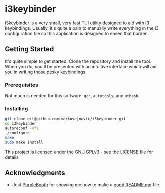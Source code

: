 # i3keybinder
i3keybinder is a very small, very fast TUI utility designed to aid with i3 
keybindings. Usually, it's quite a pain to manually write everything in the 
i3 configuration file so this application is designed to easen that burden.

## Getting Started

It's quite simple to get started. Clone the repository and install the tool. 
When you do, you'll be presented with an intuitive interface which will aid 
you in writing those pesky keybindings.

### Prerequisites

Not much is needed for this software: `gcc`, `autotools`, and `uthash`.

### Installing

```bash
git clone git@github.com:markovejnovic/i3keybinder.git
cd i3keybinder
autoreconf -vfi
./configure
make
sudo make install
```

This project is licensed under the GNU GPLv3 - see the [LICENSE](LICENSE) file for details

## Acknowledgments

* Just [PurpleBooth](https://github.com/PurpleBooth) for showing me how to make a [good README.md](https://gist.github.com/PurpleBooth/109311bb0361f32d87a2) file.


